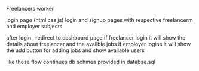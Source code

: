 Freelancers worker

login page (html css js)
login and signup pages with respective freelancerm and employer subjects

after login , redirect to dashboard page
if freelancer login it will show the details about freelancer and the availble jobs 
if employer logins it wiil show the add  button for adding jobs 
and show available users


like these flow continues 
db schmea provided in databse.sql
